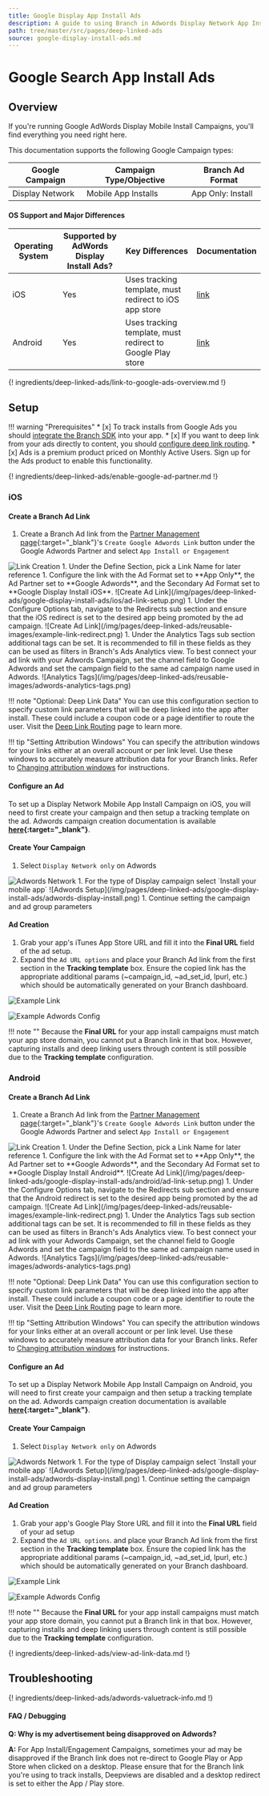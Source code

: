```yaml
---
title: Google Display App Install Ads
description: A guide to using Branch in Adwords Display Network App Install Campaigns.
path: tree/master/src/pages/deep-linked-ads
source: google-display-install-ads.md
---
```

# Google Search App Install Ads

## Overview

If you're running Google AdWords Display Mobile Install Campaigns, you'll find everything you need right here.

This documentation supports the following Google Campaign types:

Google Campaign | Campaign Type/Objective | Branch Ad Format
--- | --- | ---
Display Network | Mobile App Installs | App Only: Install

#### OS Support and Major Differences

Operating System | Supported by AdWords Display Install Ads? | Key Differences | Documentation
--- | --- | --- | ---
iOS | Yes | Uses tracking template, must redirect to iOS app store | [link](/pages/deep-linked-ads/google-display-install-ads/#ios)
Android | Yes | Uses tracking template, must redirect to Google Play store | [link](/pages/deep-linked-ads/google-display-install-ads/#android)

{! ingredients/deep-linked-ads/link-to-google-ads-overview.md !}

## Setup

!!! warning "Prerequisites"
	* [x] To track installs from Google Ads you should [integrate the Branch SDK](/pages/apps/ios/#integrate-branch) into your app.
	* [x] If you want to deep link from your ads directly to content, you should [configure deep link routing](/pages/deep-linking/routing/).
	* [x] Ads is a premium product priced on Monthly Active Users. Sign up for the Ads product to enable this functionality.

{! ingredients/deep-linked-ads/enable-google-ad-partner.md !}

### iOS

#### Create a Branch Ad Link

1. Create a Branch Ad link from the [Partner Management page](https://dashboard.branch.io/ads/partner-management){:target="_blank"}'s `Create Google Adwords Link` button under the Google Adwords Partner and select `App Install or Engagement`
<img src="/img/pages/deep-linked-ads/reusable-images/create-link-install-engagement.png" alt="Link Creation" class="three-quarters center">
1. Under the Define Section, pick a Link Name for later reference
1. Configure the link with the Ad Format set to **App Only**, the Ad Partner set to **Google Adwords**, and the Secondary Ad Format set to **Google Display Install iOS**.
![Create Ad Link](/img/pages/deep-linked-ads/google-display-install-ads/ios/ad-link-setup.png)
1. Under the Configure Options tab, navigate to the Redirects sub section and ensure that the iOS redirect is set to the desired app being promoted by the ad campaign.
![Create Ad Link](/img/pages/deep-linked-ads/reusable-images/example-link-redirect.png)
1. Under the Analytics Tags sub section additional tags can be set. It is recommended to fill in these fields as they can be used as filters in Branch's Ads Analytics view. To best connect your ad link with your Adwords Campaign, set the channel field to Google Adwords and set the campaign field to the same ad campaign name used in Adwords.
![Analytics Tags](/img/pages/deep-linked-ads/reusable-images/adwords-analytics-tags.png)

!!! note "Optional: Deep Link Data"
	You can use this configuration section to specify custom link parameters that will be deep linked into the app after install. These could include a coupon code or a page identifier to route the user. Visit the [Deep Link Routing](/pages/deep-linking/routing/) page to learn more.

!!! tip "Setting Attribution Windows"
	You can specify the attribution windows for your links either at an overall account or per link level. Use these windows to accurately measure attribution data for your Branch links. Refer to [Changing attribution windows](/pages/deep-linked-ads/branch-universal-ads/#change-attribution-windows) for instructions.

#### Configure an Ad

To set up a Display Network Mobile App Install Campaign on iOS, you will need to first create your campaign and then setup a tracking template on the ad. Adwords campaign creation documentation is available **[here](https://support.google.com/adwords/answer/6309958?hl=en){:target="_blank"}**.

#### Create Your Campaign

1. Select `Display Network only` on Adwords
<img src="/img/pages/deep-linked-ads/reusable-images/adwords-display-network.png" alt="Adwords Network" class="half center">
1. For the type of Display campaign select `Install your mobile app`
![Adwords Setup](/img/pages/deep-linked-ads/google-display-install-ads/adwords-display-install.png)
1. Continue setting the campaign and ad group parameters

#### Ad Creation

1. Grab your app's iTunes App Store URL and fill it into the **Final URL** field of the ad setup.
1. Expand the `Ad URL options` and place your Branch Ad link from the first section in the **Tracking template** box. Ensure the copied link has the appropriate additional params (~campaign_id, ~ad_set_id, lpurl, etc.) which should be automatically generated on your Branch dashboard.

![Example Link](/img/pages/deep-linked-ads/google-display-install-ads/ios/full-branch-link.png)

![Example Adwords Config](/img/pages/deep-linked-ads/google-display-install-ads/ios/adwords-configuration.png)

!!! note ""
	Because the **Final URL** for your app install campaigns must match your app store domain, you cannot put a Branch link in that box. However, capturing installs and deep linking users through content is still possible due to the **Tracking template** configuration.

### Android

#### Create a Branch Ad Link

1. Create a Branch Ad link from the [Partner Management page](https://dashboard.branch.io/ads/partner-management){:target="_blank"}'s `Create Google Adwords Link` button under the Google Adwords Partner and select `App Install or Engagement`
<img src="/img/pages/deep-linked-ads/reusable-images/create-link-install-engagement.png" alt="Link Creation" class="three-quarters center">
1. Under the Define Section, pick a Link Name for later reference
1. Configure the link with the Ad Format set to **App Only**, the Ad Partner set to **Google Adwords**, and the Secondary Ad Format set to **Google Display Install Android**.
![Create Ad Link](/img/pages/deep-linked-ads/google-display-install-ads/android/ad-link-setup.png)
1. Under the Configure Options tab, navigate to the Redirects sub section and ensure that the Android redirect is set to the desired app being promoted by the ad campaign.
![Create Ad Link](/img/pages/deep-linked-ads/reusable-images/example-link-redirect.png)
1. Under the Analytics Tags sub section additional tags can be set. It is recommended to fill in these fields as they can be used as filters in Branch's Ads Analytics view. To best connect your ad link with your Adwords Campaign, set the channel field to Google Adwords and set the campaign field to the same ad campaign name used in Adwords.
![Analytics Tags](/img/pages/deep-linked-ads/reusable-images/adwords-analytics-tags.png)

!!! note "Optional: Deep Link Data"
	You can use this configuration section to specify custom link parameters that will be deep linked into the app after install. These could include a coupon code or a page identifier to route the user. Visit the [Deep Link Routing](/pages/deep-linking/routing/) page to learn more.

!!! tip "Setting Attribution Windows"
	You can specify the attribution windows for your links either at an overall account or per link level. Use these windows to accurately measure attribution data for your Branch links. Refer to [Changing attribution windows](/pages/deep-linked-ads/branch-universal-ads/#change-attribution-windows) for instructions.

#### Configure an Ad

To set up a Display Network Mobile App Install Campaign on Android, you will need to first create your campaign and then setup a tracking template on the ad. Adwords campaign creation documentation is available **[here](https://support.google.com/adwords/answer/6309958?hl=en){:target="_blank"}**.

#### Create Your Campaign

1. Select `Display Network only` on Adwords
<img src="/img/pages/deep-linked-ads/reusable-images/adwords-display-network.png" alt="Adwords Network" class="half center">
1. For the type of Display campaign select `Install your mobile app`
![Adwords Setup](/img/pages/deep-linked-ads/google-display-install-ads/adwords-display-install.png)
1. Continue setting the campaign and ad group parameters

#### Ad Creation

1. Grab your app's Google Play Store URL and fill it into the **Final URL** field of your ad setup
1. Expand the `Ad URL options`. and place your Branch Ad link from the first section in the **Tracking template** box. Ensure the copied link has the appropriate additional params (~campaign_id, ~ad_set_id, lpurl, etc.) which should be automatically generated on your Branch dashboard.

![Example Link](/img/pages/deep-linked-ads/google-display-install-ads/android/full-branch-link.png)

![Example Adwords Config](/img/pages/deep-linked-ads/google-display-install-ads/android/adwords-configuration.png)

!!! note ""
	Because the **Final URL** for your app install campaigns must match your app store domain, you cannot put a Branch link in that box. However, capturing installs and deep linking users through content is still possible due to the **Tracking template** configuration.

{! ingredients/deep-linked-ads/view-ad-link-data.md !}

## Troubleshooting

{! ingredients/deep-linked-ads/adwords-valuetrack-info.md !}

#### FAQ / Debugging

**Q: Why is my advertisement being disapproved on Adwords?**

**A:** For App Install/Engagement Campaigns, sometimes your ad may be disapproved if the Branch link does not re-direct to Google Play or App Store when clicked on a desktop. Please ensure that for the Branch link you're using to track installs, Deepviews are disabled and a desktop redirect is set to either the App / Play store.
